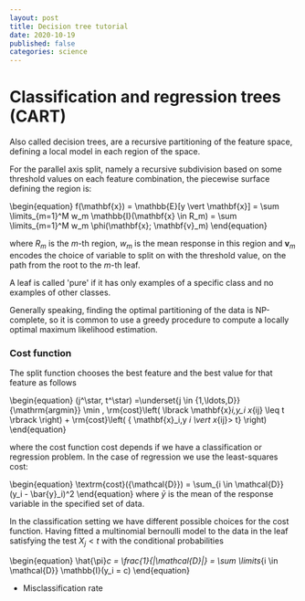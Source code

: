 ```yaml
---
layout: post
title: Decision tree tutorial
date: 2020-10-19
published: false
categories: science
---
```



# Classification and regression trees (CART)
Also called decision trees, are a recursive partitioning of the feature space, defining a local model in each region of the space.

For the parallel axis split, namely a recursive subdivision based on some threshold values on each feature combination, the piecewise surface defining the region is:

\begin{equation}
f(\mathbf{x}) = \mathbb{E}[y \vert \mathbf{x}] = \sum \limits_{m=1}^M w_m \mathbb{I}(\mathbf{x} \in R_m) = \sum \limits_{m=1}^M w_m \phi(\mathbf{x}; \mathbf{v}_m)
\end{equation}

where $R_m$ is the $m$-th region, $w_m$ is the mean response in this region and $\mathbf{v}_m$ encodes the choice of variable to split on with the threshold value, on the path from the root to the $m$-th leaf.

A leaf is called 'pure' if it has only examples of a specific class and no examples of other classes.

Generally speaking, finding the optimal partitioning of the data is NP-complete, so it is common to use a greedy procedure to compute a locally optimal maximum likelihood estimation.

### Cost function
The split function chooses the best feature and the best value for that feature as follows

\begin{equation}
(j^\star, t^\star) =\underset{j \in \{1,\ldots,D\}}{\mathrm{argmin}} \min \, \rm{cost}\left( \lbrack \mathbf{x}_i,y_i x_{ij} \leq t \rbrack \right) + \rm{cost}\left( \{ \mathbf{x}_i,y _i \vert x_{ij}> t\} \right)
\end{equation}

where the cost function cost depends if we have a classification or regression problem.
In the case of regression we use the least-squares cost:

\begin{equation}
\textrm{cost}({\mathcal{D}}) = \sum_{i \in \mathcal{D}} (y_i - \bar{y}_i)^2
\end{equation}
where $\bar{y}$ is the mean of the response variable in the specified set of data. 

In the classification setting we have different possible choices for the cost function. Having fitted a multinomial bernoulli model to the data in the leaf satisfying the test $X_j <t$ with the conditional probabilities

\begin{equation}
\hat{\pi}_c = \frac{1}{|\mathcal{D}|} = \sum \limits_{i \in \mathcal{D}} \mathbb{I}(y_i = c)
\end{equation}

- Misclassification rate
